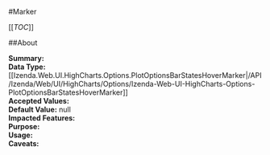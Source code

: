 #Marker

[[_TOC_]]

##About

**Summary:**   
**Data Type:** [[Izenda.Web.UI.HighCharts.Options.PlotOptionsBarStatesHoverMarker|/API/Izenda/Web/UI/HighCharts/Options/Izenda-Web-UI-HighCharts-Options-PlotOptionsBarStatesHoverMarker]]  
**Accepted Values:**   
**Default Value:** null  
**Impacted Features:**   
**Purpose:**   
**Usage:**   
**Caveats:**   

